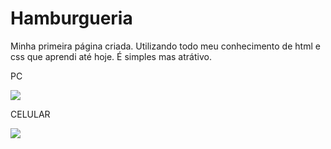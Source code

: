# Hamburgueria
Minha primeira página criada. Utilizando todo meu conhecimento de html e css que aprendi até hoje. É simples mas atrátivo.

<div>
  <p>PC</p>
  <img src='https://cdn.discordapp.com/attachments/958202818035077161/1155237574407897188/img1.png'></img>
  <p>CELULAR</p>
  <img src='https://cdn.discordapp.com/attachments/958202818035077161/1155237574726652044/img2.png'></img>
</div>
